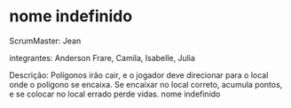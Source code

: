 # nome indefinido
ScrumMaster: Jean

integrantes: Anderson Frare, Camila, Isabelle, Julia


Descrição: Polígonos irão cair, e o jogador deve direcionar para o local onde o polígono se encaixa. Se encaixar no local correto, acumula pontos, e se colocar no local errado perde vidas.
nome indefinido
